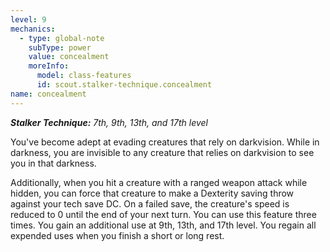 ```yaml
---
level: 9
mechanics:
  - type: global-note
    subType: power
    value: concealment
    moreInfo:
      model: class-features
      id: scout.stalker-technique.concealment
name: concealment
---
```

_**Stalker Technique:** 7th, 9th, 13th, and 17th level_
You've become adept at evading creatures that rely on darkvision. While in darkness, you are invisible to any creature that relies on darkvision to see you in that darkness.
Additionally, when you hit a creature with a ranged weapon attack while hidden, you can force that creature to make a Dexterity saving throw against your tech save DC. On a failed save, the creature's speed is reduced to 0 until the end of your next turn. You can use this feature three times. You gain an additional use at 9th, 13th, and 17th level. You regain all expended uses when you finish a short or long rest.